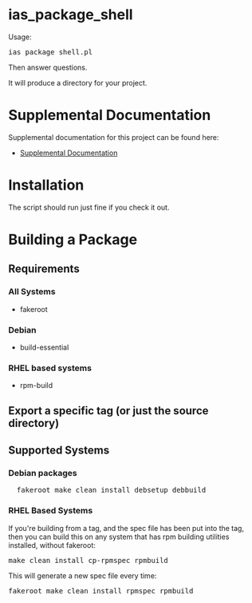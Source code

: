 # ias_package_shell

Usage:
<pre>
ias_package_shell.pl
</pre>

Then answer questions.

It will produce a directory for your project.

# Supplemental Documentation

Supplemental documentation for this project can be found here:

* [Supplemental Documentation](./doc/index.md)

# Installation

The script should run just fine if you check it out.

# Building a Package

## Requirements

### All Systems

* fakeroot

### Debian

* build-essential

### RHEL based systems

* rpm-build

## Export a specific tag (or just the source directory)

## Supported Systems

### Debian packages

<pre>
  fakeroot make clean install debsetup debbuild
</pre>

### RHEL Based Systems

If you're building from a tag, and the spec file has been put
into the tag, then you can build this on any system that has
rpm building utilities installed, without fakeroot:

<pre>
make clean install cp-rpmspec rpmbuild
</pre>

This will generate a new spec file every time:

<pre>
fakeroot make clean install rpmspec rpmbuild
</pre>
